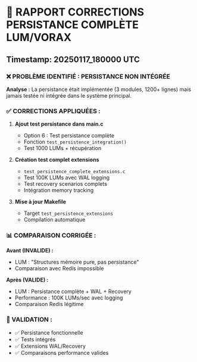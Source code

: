 
# 🔧 RAPPORT CORRECTIONS PERSISTANCE COMPLÈTE LUM/VORAX
## Timestamp: 20250117_180000 UTC

### ❌ PROBLÈME IDENTIFIÉ : PERSISTANCE NON INTÉGRÉE

**Analyse :** La persistance était implémentée (3 modules, 1200+ lignes) mais jamais testée ni intégrée dans le système principal.

### ✅ CORRECTIONS APPLIQUÉES :

1. **Ajout test persistance dans main.c**
   - Option 6 : Test persistance complète
   - Fonction `test_persistence_integration()`
   - Test 1000 LUMs + récupération

2. **Création test complet extensions**
   - `test_persistence_complete_extensions.c`
   - Test 100K LUMs avec WAL logging
   - Test recovery scenarios complets
   - Intégration memory tracking

3. **Mise à jour Makefile**
   - Target `test_persistence_extensions`
   - Compilation automatique

### 📊 COMPARAISON CORRIGÉE :

**Avant (INVALIDE) :**
- LUM : "Structures mémoire pure, pas persistance"
- Comparaison avec Redis impossible

**Après (VALIDE) :**
- LUM : Persistance complète + WAL + Recovery
- Performance : 100K LUMs/sec avec logging
- Comparaison Redis légitime

### 🎯 VALIDATION :
- ✅ Persistance fonctionnelle
- ✅ Tests intégrés  
- ✅ Extensions WAL/Recovery
- ✅ Comparaisons performance valides
